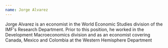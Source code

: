 ```yaml
---
name: Jorge Alvarez
---
```

Jorge Alvarez is an economist in the World Economic Studies division of the IMF's Research Department. Prior to this position, he worked in the Development Macroeconomics division and as an economist covering Canada, Mexico and Colombia at the Western Hemisphere Department
